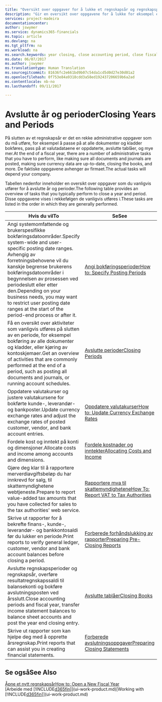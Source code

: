 ```yaml
---
title: "Oversikt over oppgaver for å lukke et regnskapsår og regnskapsperioder | Microsoft-dokumentasjon"
description: "Gir en oversikt over oppgavene for å lukke for eksempel et regnskapsår eller en regnskapsperiode og sørge for at dokumenter og kladder er bokført, og for å kontrollere banksaldoer."
services: project-madeira
documentationcenter: 
author: jswymer
ms.service: dynamics365-financials
ms.topic: article
ms.devlang: na
ms.tgt_pltfrm: na
ms.workload: na
ms.search.keywords: year closing, close accounting period, close fiscal year, bank account detailed trial balance
ms.date: 06/07/2017
ms.author: jswymer
ms.translationtype: Human Translation
ms.sourcegitcommit: 81636fc2e661bd9b07c54da1cd5d0d27e30d01a2
ms.openlocfilehash: 0f753e84a9318cdd3a58ed192437206659b6a2ad
ms.contentlocale: nb-no
ms.lasthandoff: 09/11/2017

---
```

# <a name="closing-years-and-periods"></a><span data-ttu-id="e3bce-103">Avslutte år og perioder</span><span class="sxs-lookup"><span data-stu-id="e3bce-103">Closing Years and Periods</span></span>
<span data-ttu-id="e3bce-104">På slutten av et regnskapsår er det en rekke administrative oppgaver som du må utføre, for eksempel å passe på at alle dokumenter og kladder bokføres, pass på at valutadataene er oppdaterte, avslutte tablåer, og mye mer.</span><span class="sxs-lookup"><span data-stu-id="e3bce-104">At the end of a fiscal year, there are a number of administrative tasks that you have to perform, like making sure all documents and journals are posted, making sure currency data are up-to-date, closing the books, and more.</span></span> <span data-ttu-id="e3bce-105">De faktiske oppgavene avhenger av firmaet.</span><span class="sxs-lookup"><span data-stu-id="e3bce-105">The actual tasks will depend your company.</span></span>

<span data-ttu-id="e3bce-106">Tabellen nedenfor inneholder en oversikt over oppgaver som du vanligvis utfører for å avslutte år og perioder.</span><span class="sxs-lookup"><span data-stu-id="e3bce-106">The following table provides an overview of tasks that you typically perform to close a year and period.</span></span> <span data-ttu-id="e3bce-107">Disse oppgavene vises i rekkefølgen de vanligvis utføres i.</span><span class="sxs-lookup"><span data-stu-id="e3bce-107">These tasks are listed in the order in which they are generally performed.</span></span>

| <span data-ttu-id="e3bce-108">Hvis du vil</span><span class="sxs-lookup"><span data-stu-id="e3bce-108">To</span></span> | <span data-ttu-id="e3bce-109">Se</span><span class="sxs-lookup"><span data-stu-id="e3bce-109">See</span></span> |
| --- | --- |
| <span data-ttu-id="e3bce-110">Angi systemomfattende og brukerspesifikke bokføringsdatoområder.</span><span class="sxs-lookup"><span data-stu-id="e3bce-110">Specify system-wide and user-specific posting date ranges.</span></span> <span data-ttu-id="e3bce-111">Avhengig av forretningsbehovene vil du kanskje begrense brukerens bokføringsdatoområder i begynnelsen av prosessen ved periodeslutt eller etter den.</span><span class="sxs-lookup"><span data-stu-id="e3bce-111">Depending on your business needs, you may want to restrict user posting date ranges at the start of the period-end process or after it.</span></span> |[<span data-ttu-id="e3bce-112">Angi bokføringsperioder</span><span class="sxs-lookup"><span data-stu-id="e3bce-112">How to: Specify Posting Periods</span></span>](finance-how-specify-posting-periods.md) |
| <span data-ttu-id="e3bce-113">Få en oversikt over aktiviteter som vanligvis utføres på slutten av en periode, for eksempel bokføring av alle dokumenter og kladder, eller kjøring av kontoskjemaer.</span><span class="sxs-lookup"><span data-stu-id="e3bce-113">Get an overview of activities that are commonly performed at the end of a period, such as posting all documents and journals, or running account schedules.</span></span> |[<span data-ttu-id="e3bce-114">Avslutte perioder</span><span class="sxs-lookup"><span data-stu-id="e3bce-114">Closing Periods</span></span>](year-how-complete-period-end-processes.md) |
| <span data-ttu-id="e3bce-115">Oppdatere valutakurser og justere valutakursene for bokførte kunde-, leverandør- og bankposter.</span><span class="sxs-lookup"><span data-stu-id="e3bce-115">Update currency exchange rates and adjust the exchange rates of posted customer, vendor, and bank account entries.</span></span> |[<span data-ttu-id="e3bce-116">Oppdatere valutakurser</span><span class="sxs-lookup"><span data-stu-id="e3bce-116">How to: Update Currency Exchange Rates</span></span>](finance-how-update-currencies.md) |
| <span data-ttu-id="e3bce-117">Fordele kost og inntekt på konti og dimensjoner.</span><span class="sxs-lookup"><span data-stu-id="e3bce-117">Allocate costs and income among accounts and dimensions.</span></span> |[<span data-ttu-id="e3bce-118">Fordele kostnader og inntekter</span><span class="sxs-lookup"><span data-stu-id="e3bce-118">Allocating Costs and Income</span></span>](year-allocate-costs-income.md) |
| <span data-ttu-id="e3bce-119">Gjøre deg klar til å rapportere merverdiavgiftsbeløp du har innkrevd for salg, til skattemyndighetene webtjeneste.</span><span class="sxs-lookup"><span data-stu-id="e3bce-119">Prepare to report value-added tax amounts that you have collected for sales to the tax authorities' web service.</span></span> |[<span data-ttu-id="e3bce-120">Rapportere mva til skattemyndighetene</span><span class="sxs-lookup"><span data-stu-id="e3bce-120">How To: Report VAT to Tax Authorities</span></span>](finance-how-report-vat.md)|
| <span data-ttu-id="e3bce-121">Skrive ut rapporter for å bekrefte finans-, kunde-, leverandør- og bankkontosaldi før du lukker en periode.</span><span class="sxs-lookup"><span data-stu-id="e3bce-121">Print reports to verify general ledger, customer, vendor and bank account balances before closing a period.</span></span> |[<span data-ttu-id="e3bce-122">Forberede forhåndslukking av rapporter</span><span class="sxs-lookup"><span data-stu-id="e3bce-122">Preparing Pre-Closing Reports</span></span>](year-prepare-preclose-reports.md) |
| <span data-ttu-id="e3bce-123">Avslutte regnskapsperioder og regnskapsår, overføre resultatregnskapssaldi til balansekonti og bokføre avslutningsposten ved årsslutt.</span><span class="sxs-lookup"><span data-stu-id="e3bce-123">Close accounting periods and fiscal year, transfer income statement balances to balance sheet accounts and post the year end closing entry.</span></span> |[<span data-ttu-id="e3bce-124">Avslutte tablåer</span><span class="sxs-lookup"><span data-stu-id="e3bce-124">Closing Books</span></span>](year-close-books.md) |
| <span data-ttu-id="e3bce-125">Skrive ut rapporter som kan hjelpe deg med å opprette årsregnskap.</span><span class="sxs-lookup"><span data-stu-id="e3bce-125">Print reports that can assist you in creating financial statements.</span></span> |[<span data-ttu-id="e3bce-126">Forberede avslutningsoppgaver</span><span class="sxs-lookup"><span data-stu-id="e3bce-126">Preparing Closing Statements</span></span>](year-prepare-close-statement.md) |

## <a name="see-also"></a><span data-ttu-id="e3bce-127">Se også</span><span class="sxs-lookup"><span data-stu-id="e3bce-127">See Also</span></span>
[<span data-ttu-id="e3bce-128">Åpne et nytt regnskapsår</span><span class="sxs-lookup"><span data-stu-id="e3bce-128">How to: Open a New Fiscal Year</span></span>](finance-how-open-new-fiscal-year.md)  
<span data-ttu-id="e3bce-129">[Arbeide med [!INCLUDE[d365fin](includes/d365fin_md.md)]](ui-work-product.md)</span><span class="sxs-lookup"><span data-stu-id="e3bce-129">[Working with [!INCLUDE[d365fin](includes/d365fin_md.md)]](ui-work-product.md)</span></span>


